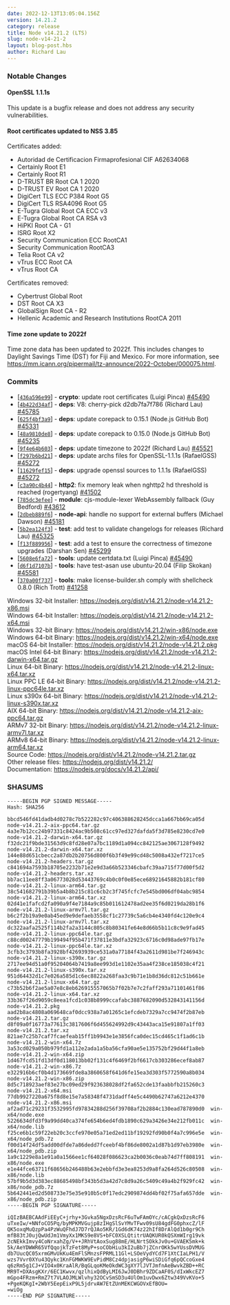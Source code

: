 ```yaml
---
date: 2022-12-13T13:05:04.156Z
version: 14.21.2
category: release
title: Node v14.21.2 (LTS)
slug: node-v14-21-2
layout: blog-post.hbs
author: Richard Lau
---
```


### Notable Changes

#### OpenSSL 1.1.1s

This update is a bugfix release and does not address any security
vulnerabilities.

#### Root certificates updated to NSS 3.85

Certificates added:

* Autoridad de Certificacion Firmaprofesional CIF A62634068
* Certainly Root E1
* Certainly Root R1
* D-TRUST BR Root CA 1 2020
* D-TRUST EV Root CA 1 2020
* DigiCert TLS ECC P384 Root G5
* DigiCert TLS RSA4096 Root G5
* E-Tugra Global Root CA ECC v3
* E-Tugra Global Root CA RSA v3
* HiPKI Root CA - G1
* ISRG Root X2
* Security Communication ECC RootCA1
* Security Communication RootCA3
* Telia Root CA v2
* vTrus ECC Root CA
* vTrus Root CA

Certificates removed:

* Cybertrust Global Root
* DST Root CA X3
* GlobalSign Root CA - R2
* Hellenic Academic and Research Institutions RootCA 2011

#### Time zone update to 2022f

Time zone data has been updated to 2022f. This includes changes to Daylight
Savings Time (DST) for Fiji and Mexico. For more information, see
<https://mm.icann.org/pipermail/tz-announce/2022-October/000075.html>.

### Commits

* \[[`436a596e99`](https://github.com/nodejs/node/commit/436a596e99)] - **crypto**: update root certificates (Luigi Pinca) [#45490](https://github.com/nodejs/node/pull/45490)
* \[[`4b422d34af`](https://github.com/nodejs/node/commit/4b422d34af)] - **deps**: V8: cherry-pick d2db7fa7f786 (Richard Lau) [#45785](https://github.com/nodejs/node/pull/45785)
* \[[`625f4bf3a9`](https://github.com/nodejs/node/commit/625f4bf3a9)] - **deps**: update corepack to 0.15.1 (Node.js GitHub Bot) [#45331](https://github.com/nodejs/node/pull/45331)
* \[[`48a9810de8`](https://github.com/nodejs/node/commit/48a9810de8)] - **deps**: update corepack to 0.15.0 (Node.js GitHub Bot) [#45235](https://github.com/nodejs/node/pull/45235)
* \[[`9f4e64b603`](https://github.com/nodejs/node/commit/9f4e64b603)] - **deps**: update timezone to 2022f (Richard Lau) [#45521](https://github.com/nodejs/node/pull/45521)
* \[[`f297b6bd21`](https://github.com/nodejs/node/commit/f297b6bd21)] - **deps**: update archs files for OpenSSL-1.1.1s (RafaelGSS) [#45272](https://github.com/nodejs/node/pull/45272)
* \[[`11629fef15`](https://github.com/nodejs/node/commit/11629fef15)] - **deps**: upgrade openssl sources to 1.1.1s (RafaelGSS) [#45272](https://github.com/nodejs/node/pull/45272)
* \[[`c3a90c4b44`](https://github.com/nodejs/node/commit/c3a90c4b44)] - **http2**: fix memory leak when nghttp2 hd threshold is reached (rogertyang) [#41502](https://github.com/nodejs/node/pull/41502)
* \[[`785dc3efee`](https://github.com/nodejs/node/commit/785dc3efee)] - **module**: cjs-module-lexer WebAssembly fallback (Guy Bedford) [#43612](https://github.com/nodejs/node/pull/43612)
* \[[`2dbeb889f6`](https://github.com/nodejs/node/commit/2dbeb889f6)] - **node-api**: handle no support for external buffers (Michael Dawson) [#45181](https://github.com/nodejs/node/pull/45181)
* \[[`5b2ea124f3`](https://github.com/nodejs/node/commit/5b2ea124f3)] - **test**: add test to validate changelogs for releases (Richard Lau) [#45325](https://github.com/nodejs/node/pull/45325)
* \[[`f13f889956`](https://github.com/nodejs/node/commit/f13f889956)] - **test**: add a test to ensure the correctness of timezone upgrades (Darshan Sen) [#45299](https://github.com/nodejs/node/pull/45299)
* \[[`5608e6fa72`](https://github.com/nodejs/node/commit/5608e6fa72)] - **tools**: update certdata.txt (Luigi Pinca) [#45490](https://github.com/nodejs/node/pull/45490)
* \[[`d6f1d7107b`](https://github.com/nodejs/node/commit/d6f1d7107b)] - **tools**: have test-asan use ubuntu-20.04 (Filip Skokan) [#45581](https://github.com/nodejs/node/pull/45581)
* \[[`370a00f737`](https://github.com/nodejs/node/commit/370a00f737)] - **tools**: make license-builder.sh comply with shellcheck 0.8.0 (Rich Trott) [#41258](https://github.com/nodejs/node/pull/41258)

Windows 32-bit Installer: https://nodejs.org/dist/v14.21.2/node-v14.21.2-x86.msi<br>
Windows 64-bit Installer: https://nodejs.org/dist/v14.21.2/node-v14.21.2-x64.msi<br>
Windows 32-bit Binary: https://nodejs.org/dist/v14.21.2/win-x86/node.exe<br>
Windows 64-bit Binary: https://nodejs.org/dist/v14.21.2/win-x64/node.exe<br>
macOS 64-bit Installer: https://nodejs.org/dist/v14.21.2/node-v14.21.2.pkg<br>
macOS Intel 64-bit Binary: https://nodejs.org/dist/v14.21.2/node-v14.21.2-darwin-x64.tar.gz<br>
Linux 64-bit Binary: https://nodejs.org/dist/v14.21.2/node-v14.21.2-linux-x64.tar.xz<br>
Linux PPC LE 64-bit Binary: https://nodejs.org/dist/v14.21.2/node-v14.21.2-linux-ppc64le.tar.xz<br>
Linux s390x 64-bit Binary: https://nodejs.org/dist/v14.21.2/node-v14.21.2-linux-s390x.tar.xz<br>
AIX 64-bit Binary: https://nodejs.org/dist/v14.21.2/node-v14.21.2-aix-ppc64.tar.gz<br>
ARMv7 32-bit Binary: https://nodejs.org/dist/v14.21.2/node-v14.21.2-linux-armv7l.tar.xz<br>
ARMv8 64-bit Binary: https://nodejs.org/dist/v14.21.2/node-v14.21.2-linux-arm64.tar.xz<br>
Source Code: https://nodejs.org/dist/v14.21.2/node-v14.21.2.tar.gz<br>
Other release files: https://nodejs.org/dist/v14.21.2/<br>
Documentation: https://nodejs.org/docs/v14.21.2/api/

### SHASUMS

```
-----BEGIN PGP SIGNED MESSAGE-----
Hash: SHA256

bbcd546fd41dadb4d0278c7b522282c97c406388628245dcca1a667bb69ca05d  node-v14.21.2-aix-ppc64.tar.gz
4a3e7b12cc24b97331c8424ac9b508c61cc97ed327dafda5f3d785e8230cd7e0  node-v14.21.2-darwin-x64.tar.gz
f32dc21f9bde31563d9c8fd28e07a7bc1189d1a094cc842125ae3067128f9492  node-v14.21.2-darwin-x64.tar.xz
144e88d651cbecc2a87db2b20756d800f6b3f49e99cd48c5008a432ef7217ce5  node-v14.21.2-headers.tar.gz
c841694a7593b18705e2232b71e2e9d3a66b523346cbafc39aa715f77d00f5d2  node-v14.21.2-headers.tar.xz
bb7ac11ee8ff3a06773028d53443769c4b0c0f0e85ece68921645882b181cf80  node-v14.21.2-linux-arm64.tar.gz
38c541682791b39b5a4b8b215c81c6cb2c3f745fcfc7e545bd006df04abc9854  node-v14.21.2-linux-arm64.tar.xz
02d41e1fafcd2fa090a9f4e7184a9c85b011612478ad2ee35f6d0219da28b1f6  node-v14.21.2-linux-armv7l.tar.gz
b6c2f2b19a9e0ab45ed9e9defaeb3558cf1c27739c5a6cb4e4340fd4c120e9c4  node-v14.21.2-linux-armv7l.tar.xz
dc322aafa2525f114b2fa2a3144c805c8b80341fe64e8d66b5b11c8c9e9fad45  node-v14.21.2-linux-ppc64le.tar.gz
c88cd00247779b199494f95b471f37811e3bdfa32923c6716c0d98ade97fb17e  node-v14.21.2-linux-ppc64le.tar.xz
3cfb3c3793b8fa3928bf42693939ce531a0a77184f43a2611d981be7f246943c  node-v14.21.2-linux-s390x.tar.gz
2717ee94d51a0f95204064b7419a8ee993d1e1102e35aa4f238ce185038c4f21  node-v14.21.2-linux-s390x.tar.xz
951d64432d1c7e026a585d1c6ec8822a268faa3c9b71e1b8d36dc812c51b661e  node-v14.21.2-linux-x64.tar.gz
c73b52b6f2ae5a07e8c8eb626915557065b7f02b7e7c2faff293a71101461f86  node-v14.21.2-linux-x64.tar.xz
33b367f26d9059c8eea1fcd1c038b8999ccafabc3887682090d532843141156d  node-v14.21.2.pkg
aad2b8ac4808a069648caf0dcc938a7a01265c1efcdeb7329a7cc9474f2b87eb  node-v14.21.2.tar.gz
d8f09a0f16773a77613c3817606f6d455624992d9c43443aca15e91807a1ff03  node-v14.21.2.tar.xz
821ae7c25b7caf7fcaefeab15ff1b9943e1e3856fca0dec15cd465c1f1ad6c1b  node-v14.21.2-win-x64.7z
3a53cd029a050b979fd1a112e2ada1a5ba56cfa90ae5e135752bf29d44f1a8eb  node-v14.21.2-win-x64.zip
1d467fcd51fd13df0d118013bb02f131c4f6469f2bf6617cb303286ecef8ab87  node-v14.21.2-win-x86.7z
e322916b6cf0b4d173669fde8a3860658f641d6fe15ea3d303f5772590a8b034  node-v14.21.2-win-x86.zip
8d5c718923aef83e27bc09ed29f923638028df2fa652cde13faabbfb215260c3  node-v14.21.2-x64.msi
77db9927220a675f8d8e15e7a58348f4731dadff4e5c4490b62747a6212e4370  node-v14.21.2-x86.msi
af2ad71c29231f3532995fd97834288d256f39708af2b2884c130ead787890d0  win-x64/node.exe
5226634dfd3f9a99dd40ca374fe654b6ed4fdb1890c629a3426e34e212fb011c  win-x64/node.lib
f25ce6b1c59f22eb20c3ccfe970e05a71ed2ed11bf19292fd90b0f4a7c996e5e  win-x64/node_pdb.7z
f00d14f24df5add00dfde7a86dedd7fceebf4bf86de8002a1d87b1d97eb3980e  win-x64/node_pdb.zip
1a9c1229e8a1e91a0a1566ee1cf64028f086623ca2b0036c0eab74d7ff808191  win-x86/node.exe
e1e44fce63711f68656b246488b63e2ebbfd3e3ea8253d9a8fa264d526c80508  win-x86/node.lib
57bf9b5d3d383ec88685498bf343b5d3a42d7c8d9a26c5409c49a4b2f929fc42  win-x86/node_pdb.7z
5b642441ed2d508733e75e35e910b5c0f17edc2909874dd4bf02f75afa657dde  win-x86/node_pdb.zip
-----BEGIN PGP SIGNATURE-----

iQIzBAEBCAAdFiEEyC+jrhy+3Gvka5NgxDzsRcF6uTwFAmOYc/cACgkQxDzsRcF6
uTxeIw/+NNfoCO5Pq/byMPKMVGujp8zIHgSlSvYMvTFwv09sU84gdFG0phxcZ/lF
QK5oxqMuQzpPa4PzWuQFhdJ7D7rQJAo5KR/1Gd6dK74z22hIf8DrAlQd1b0gr9Ch
mfB83tJ0ujQwUdJm1VmyXx1MKS9e8VS+bFC0XSLQtitrUAQKUR0kQSXmWIrg19vk
2cNEkkImvy4CoNrxahZg/V++JRhVtAoxSug88mE/HLNrtSOkkJv0u+GVAEK5mk+k
5k/AeYDWWR65VfQqojkTzFet8MyP+soCObHiu3kI2uBb7jZCnrOKk5wYUssDVMUG
db7UucQC05xrmGMvUkKu4EmFlSMnzsFPRML11Gl+LSOeVydYCd7F1XtCIaLPH1/V
wzs7Vvr0XYu43Qykc1KnFGMWKW9EvPidM8Cz4dpjasigP6wiSDiGfq6pQCcoGxe4
q6zRm5g1CJ+VIO4x0KraAlR/BqGLqoKMeOkdWC3gXY7lJVTJmfnAeBwvkZBD++RC
MR9T+DXAsgKXr/6EC1Kwvx/qzlhixQdByLMI6JwJ0DBhr9ZDCaAF0S/dIxWkcEZ7
mGpo4FRzm+RmZ7t7VLAOJMLWlvhy32OCvSmSD3u4UlOm1uvDwx6Ztw349VvKVo+5
+PgeKQKgI+2WbY5EepEixP9L5jdrvAW7EtZUnMEKCWGOVxEfBOU=
=wiOg
-----END PGP SIGNATURE-----

```
